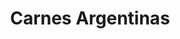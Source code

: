 ---
title: "Carnes Argentinas"
url: /neuquen/carnes-argentinas-eugenio-perticone/
shop: carnicero
---